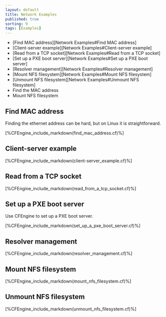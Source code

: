 ```yaml
---
layout: default
title: Network Examples 
published: true
sorting: 9
tags: [Examples]
---
```


* [Find MAC address][Network Examples#Find MAC address]
* [Client-server example][Network Examples#Client-server example]
* [Read from a TCP socket][Network Examples#Read from a TCP socket]
* [Set up a PXE boot server][Network Examples#Set up a PXE boot server]
* [Resolver management][Network Examples#Resolver management]
* [Mount NFS filesystem][Network Examples#Mount NFS filesystem]
* [Unmount NFS filesystem][Network Examples#Unmount NFS filesystem]
* Find the MAC address
* Mount NFS filesystem

## Find MAC address

Finding the ethernet address can be hard, but on Linux it is straightforward.


[%CFEngine_include_markdown(find_mac_address.cf)%]

## Client-server example

[%CFEngine_include_markdown(client-server_example.cf)%]

## Read from a TCP socket


[%CFEngine_include_markdown(read_from_a_tcp_socket.cf)%]

## Set up a PXE boot server

Use CFEngine to set up a PXE boot server.


[%CFEngine_include_markdown(set_up_a_pxe_boot_server.cf)%]

## Resolver management


[%CFEngine_include_markdown(resolver_management.cf)%]

## Mount NFS filesystem


[%CFEngine_include_markdown(mount_nfs_filesystem.cf)%]

## Unmount NFS filesystem

[%CFEngine_include_markdown(unmount_nfs_filesystem.cf)%]
